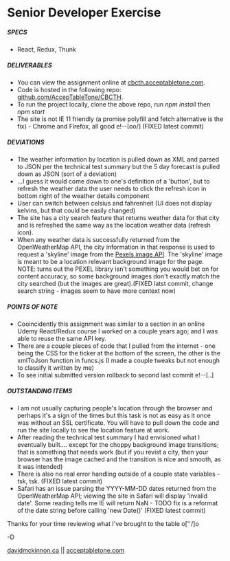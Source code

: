 # Senior Developer Exercise

##### SPECS
- React, Redux, Thunk

##### DELIVERABLES
- You can view the assignment online at [cbcth.acceptabletone.com](http://cbcth.acceptabletone.com). 
- Code is hosted in the following repo: [github.com/AccepTableTone/CBCTH](https://github.com/AccepTableTone/CBCTH).
- To run the project locally, clone the above repo, run *npm install* then *npm start*
- The site is not IE 11 friendly (a promise polyfill and fetch alternative is the fix) - Chrome and Firefox, all good e!--[oo/] (FIXED latest commit)

##### DEVIATIONS
 - The weather information by location is pulled down as XML and parsed to JSON per the technical test summary but the 5 day forecast is pulled down as JSON (sort of a deviation)
 - ...I guess it would come down to one's definition of a 'button', but to refresh the weather data the user needs to click the refresh icon in bottom right of the weather details component
- User can switch between celsius and fahrenheit (UI does not display kelvins, but that could be easily changed)
- The site has a city search feature that returns weather data for that city and is refreshed the same way as the location weather data (refresh icon).
- When any weather data is successfully returned from the OpenWeatherMap API, the city information in that response is used to request a 'skyline' image from the [Pexels image API](https://www.pexels.com/api/). The 'skyline' image is meant to be a location relevant background image for the page. NOTE: turns out the PEXEL library isn't something you would bet on for content accuracy, so some background images don't exactly match the city searched (but the images are great).(FIXED latst commit, change search string - images seem to have more context now)

##### POINTS OF NOTE
- Cooincidently this assignment was similar to a section in an online Udemy React/Redux course I worked on a couple years ago; and I was able to reuse the same API key.
- There are a couple pieces of code that I pulled from the internet - one being the CSS for the ticker at the bottom of the screen, the other is the xmlToJson function in funcs.js (I made a couple tweaks but not enough to classify it written by me)
- To see initial submitted version rollback to second last commit e!--[..\]

##### OUTSTANDING ITEMS
- I am not usually capturing people's location through the browser and perhaps it's a sign of the times but this task is not as easy as it once was without an SSL certificate. You will have to pull down the code and run the site locally to see the location feature at work.
- After reading the technical test summary I had envisioned what I eventually built.... except for the choppy background image transitions; that is something that needs work (but if you revist a city, then your browser has the image cached and the transition is nice and smooth, as it was intended)
- There is also no real error handling outside of a couple state variables - tsk, tsk. (FIXED latest commit)
- Safari has an issue parsing the YYYY-MM-DD dates returned from the OpenWeatherMap API; viewing the site in Safari will display 'invalid date'. Some reading tells me IE will return NaN - TODO fix is a reformat of the date string before calling 'new Date()' (FIXED latest commit)


Thanks for your time reviewing what I've brought to the table o[''/]o 

-D


[davidmckinnon.ca](http://davidmckinnon.ca/) ||
[acceptabletone.com](http://acceptabletone.com/)

